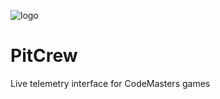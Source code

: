 ![logo](https://github.com/MatthewZenn/Novice-Dark-Theme/raw/main/Static/PitCrew_Icon_main.png)
# PitCrew
Live telemetry interface for CodeMasters games
